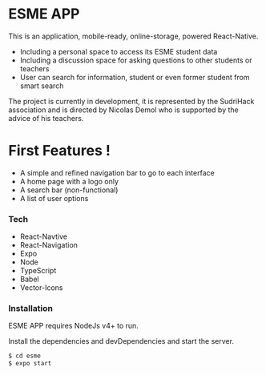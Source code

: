 # ESME APP

This is an application, mobile-ready, online-storage, powered React-Native.

  - Including a personal space to access its ESME student data
  - Including a discussion space for asking questions to other students or teachers
  - User can search for information, student or even former student from smart search
  
  The project is currently in development, it is represented by the SudriHack association and is directed by Nicolas Demol who is supported by the advice of his teachers.
  
  # First Features !
  
  - A simple and refined navigation bar to go to each interface
  - A home page with a logo only
  - A search bar (non-functional)
  - A list of user options
  
  ### Tech
  
* React-Navtive
* React-Navigation
* Expo
* Node
* TypeScript
* Babel
* Vector-Icons

### Installation

ESME APP requires NodeJs v4+ to run.

Install the dependencies and devDependencies and start the server.

```sh
$ cd esme
$ expo start
```
